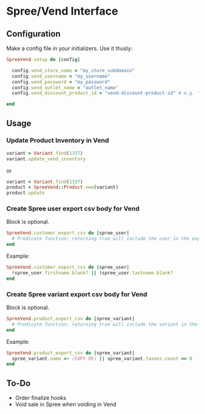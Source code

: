 # Spree/Vend Interface

## Configuration

Make a config file in your initializers. Use it thusly:

```ruby
SpreeVend.setup do |config|

  config.vend_store_name = "my_store_subdomain"
  config.vend_username = "my_username"
  config.vend_password = "my_password"
  config.vend_outlet_name = "outlet_name"
  config.vend_discount_product_id = "vend-discount-product-id" # e.g. "k84v3fa7-7916-cj29-08co-bccv53f52a2x"

end
```

## Usage

### Update Product Inventory in Vend

```ruby
variant = Variant.find(1337)
variant.update_vend_inventory
```

or

```ruby
variant = Variant.find(1337)
product = SpreeVend::Product.new(variant)
product.update
```

### Create Spree user export csv body for Vend

Block is optional.

```ruby
SpreeVend.customer_export_csv do |spree_user|
  # Predicate function; returning true will include the user in the export.
end
```

Example:

```ruby
SpreeVend.customer_export_csv do |spree_user|
  !spree_user.firstname.blank? || !spree_user.lastname.blank?
end
```

### Create Spree variant export csv body for Vend

Block is optional.

```ruby
SpreeVend.product_export_csv do |spree_variant|
  # Predicate function; returning true will include the variant in the export.
end
```

Example:

```ruby
SpreeVend.product_export_csv do |spree_variant|
  spree_variant.name =~ /COPY OF/ || spree_variant.taxons.count == 0
end
```

## To-Do

- Order finalize hooks
- Void sale in Spree when voiding in Vend
